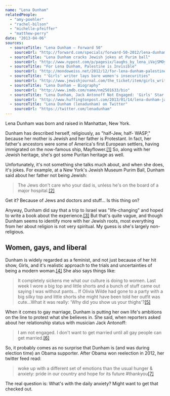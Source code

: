 ```yaml
---
name: "Lena Dunham"
relatedPeople:
  - "amy-poehler"
  - "rachel-bilson"
  - "michelle-pfeiffer"
  - "matthew-perry"
date: "2013-04-06"
sources:
  - sourceTitle: "Lena Dunham – Forward 50"
    sourceUrl: "http://forward.com/specials/forward-50-2012/lena-dunham/"
  - sourceTitle: "Lena Dunham cracks Jewish jokes at Purim ball"
    sourceUrl: "http://www.nypost.com/p/pagesix/laughs_by_lena_iVajSMOyyeR8NCpyli5B7M"
  - sourceTitle: "For Lena Dunham, Palestine is Invisible"
    sourceUrl: "http://mondoweiss.net/2012/12/for-lena-dunham-palestine-is-invisible.html"
  - sourceTitle: "'Girls' writer lays bare women's insecurities"
    sourceUrl: "http://www.jewishjournal.com/the_ticket/item/girls_writer_lays_bare_womens_insecurities_20120425/"
  - sourceTitle: "Lena Dunham – Biography"
    sourceUrl: "http://www.imdb.com/name/nm2501633/bio"
  - sourceTitle: "Lena Dunham, Jack Antonoff Not Engaged: 'Girls' Star Waiting For Gay Marriage Legalization"
    sourceUrl: "http://www.huffingtonpost.com/2013/01/14/lena-dunham-jack-anonoff-not-engaged_n_2473564.html"
  - sourceTitle: "Lena Dunham (lenadunham) on Twitter"
    sourceUrl: "https://twitter.com/lenadunham"
---
```


Lena Dunham was born and raised in Manhattan, New York.

Dunham has described herself, religiously, as "half-Jew, half- WASP," because her mother is Jewish and her father is Protestant. In fact, her father's ancestors were some of America's first European settlers, having immigrated on the now-famous ship, Mayflower.<a class="source-citation" href="http://forward.com/specials/forward-50-2012/lena-dunham/" title="Lena Dunham – Forward 50">[1]</a> So, along with her Jewish heritage, she's got some Puritan heritage as well.

Unfortunately, it's not something she talks much about, and when she does, it's jokes. For example, at a New York's Jewish Museum Purim Ball, Dunham said about her father not being Jewish:

>The Jews don't care who your dad is, unless he's on the board of a major hospital.<a class="source-citation" href="http://www.nypost.com/p/pagesix/laughs_by_lena_iVajSMOyyeR8NCpyli5B7M" title="Lena Dunham cracks Jewish jokes at Purim ball">[2]</a>

Get it? Because of Jews and doctors and stuff… Is this thing on?

Anyway, Dunham did say that a trip to Israel was "life-changing" and hoped to write a book about the experience.<a class="source-citation" href="http://mondoweiss.net/2012/12/for-lena-dunham-palestine-is-invisible.html" title="For Lena Dunham, Palestine is Invisible">[3]</a> But that's quite vague, and though Dunham seems to identify more with her Jewish roots, most everything from her about religion is not very spiritual. My guess is she's largely non-religious.


## Women, gays, and liberal

Dunham is widely regarded as a feminist, and not just because of her hit show, Girls, and it's realistic approach to the trials and uncertainties of being a modern woman.<a class="source-citation" href="http://www.jewishjournal.com/the_ticket/item/girls_writer_lays_bare_womens_insecurities_20120425/" title="&apos;Girls&apos; writer lays bare women&apos;s insecurities">[4]</a> She also says things like:

>It completely sickens me what our culture is doing to women. Last week I wore a big top and little shorts and a bunch of stuff came out saying I was without pants… If Olivia Wilde had gone to a party with a big silky top and little shorts she might have been told her outfit was cute…What it was really: 'Why did you show us your thighs'?<a class="source-citation" href="http://www.imdb.com/name/nm2501633/bio" title="Lena Dunham – Biography">[5]</a>

When it comes to gay marriage, Dunham is putting her own life's ambitions on the line to protest what she believes in. She said, when reporters asked about her relationship status with musician Jack Antonoff:

>I am not engaged. I don't want to get married until all gay people can get married.<a class="source-citation" href="http://www.huffingtonpost.com/2013/01/14/lena-dunham-jack-anonoff-not-engaged_n_2473564.html" title="Lena Dunham, Jack Antonoff Not Engaged: &apos;Girls&apos; Star Waiting For Gay Marriage Legalization">[6]</a>

So, it probably comes as no surprise that Dunham is (and was during election time) an Obama supporter. After Obama won reelection in 2012, her twitter feed read:

>woke up with a different set of emotions than the usual hunger & anxiety: pride in our country and hope for its future #thankyou<a class="source-citation" href="https://twitter.com/lenadunham" title="Lena Dunham (lenadunham) on Twitter">[7]</a>

The real question is: What's with the daily anxiety? Might want to get that checked out.
